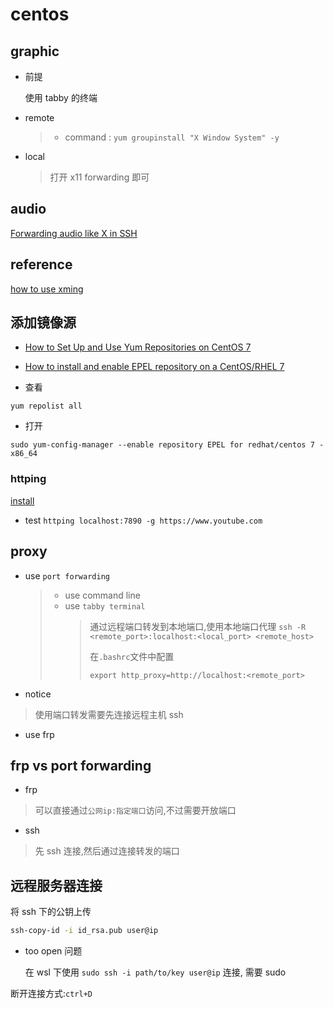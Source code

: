 # centos

## graphic

- 前提

  使用 tabby 的终端

- remote

  > - command : `yum groupinstall "X Window System" -y `

- local

  > 打开 x11 forwarding 即可

## audio

[Forwarding audio like X in SSH](https://superuser.com/questions/231920/forwarding-audio-like-x-in-ssh)

## reference

[how to use xming](https://wiki.centos.org/zh/HowTos/Xming)

## 添加镜像源

- [How to Set Up and Use Yum Repositories on CentOS 7](https://linuxhostsupport.com/blog/how-to-set-up-and-use-yum-repositories-on-centos-7/)

- [How to install and enable EPEL repository on a CentOS/RHEL 7](https://www.cyberciti.biz/faq/installing-rhel-epel-repo-on-centos-redhat-7-x/)
- 查看

`yum repolist all`

- 打开

`sudo yum-config-manager --enable repository EPEL for redhat/centos 7 - x86_64`

### httping

[install](https://www.zip358.com/2015/07/26/httping%E3%81%AE%E3%82%A4%E3%83%B3%E3%82%B9%E3%83%88%E3%83%BC%E3%83%AB%E6%96%B9%E6%B3%95%E3%80%82centos7.html)

- test `httping localhost:7890 -g https://www.youtube.com`

## proxy

- use `port forwarding`

  > - use command line
  > - use `tabby terminal`
  >   > 通过远程端口转发到本地端口,使用本地端口代理
  >   > `ssh -R <remote_port>:localhost:<local_port> <remote_host>`
  >   >
  >   > 在`.bashrc`文件中配置
  >   >
  >   > `export http_proxy=http://localhost:<remote_port>`

- notice

> 使用端口转发需要先连接远程主机 ssh

- use frp

## frp vs port forwarding

- frp

> 可以直接通过`公网ip:指定端口`访问,不过需要开放端口

- ssh

> 先 ssh 连接,然后通过连接转发的端口

## 远程服务器连接

将 ssh 下的公钥上传

```bash
ssh-copy-id -i id_rsa.pub user@ip
```

- too open 问题

  在 wsl 下使用 `sudo ssh -i path/to/key user@ip` 连接, 需要 sudo

断开连接方式:`ctrl+D`
